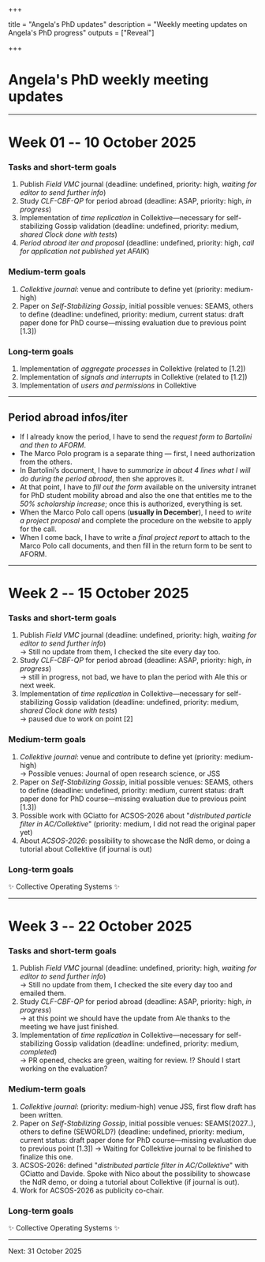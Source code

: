 +++

title = "Angela's PhD updates"
description = "Weekly meeting updates on Angela's PhD progress"
outputs = ["Reveal"]

+++

# Angela's PhD weekly meeting updates

[//]: # ([**Angela Cortecchia**]&#40;mailto:angela.cortecchia@unibo.it&#41;)

<div style="text-align: center; width: 100%;">

</div>

[//]: # (1. Task/obiettivi di breve termine, scadenze, priorità - e relativo progresso rispetto all'incontro precedente)
[//]: # (2. Obiettivi di medio termine, sia progetti che tool che conf che journal)
[//]: # (3. Obiettivi di lungo termine e visione futura - ivi inclusi obiettivi di ricerca)

---

# Week 01 -- 10 October 2025

### Tasks and short-term goals

1. Publish _Field VMC_ journal (deadline: undefined, priority: high, *waiting for editor to send further info*)
2. Study _CLF-CBF-QP_ for period abroad (deadline: ASAP, priority: high, *in progress*)
3. Implementation of _time replication_ in Collektive—necessary for self-stabilizing Gossip validation
   (deadline: undefined, priority: medium, *shared Clock done with tests*)
4. _Period abroad iter and proposal_ (deadline: undefined, priority: high, *call for application not published yet AFAIK*)

### Medium-term goals

1. _Collektive journal_: venue and contribute to define yet (priority: medium-high)
2. Paper on _Self-Stabilizing Gossip_, initial possible venues: SEAMS, others to define 
    (deadline: undefined, priority: medium, current status: draft paper done for PhD course—missing evaluation due to previous point [1.3])

### Long-term goals

1. Implementation of _aggregate processes_ in Collektive (related to [1.2])
2. Implementation of _signals and interrupts_ in Collektive (related to [1.2])
3. Implementation of _users and permissions_ in Collektive

---

## Period abroad infos/iter

- If I already know the period, I have to send the _request form to Bartolini and then to AFORM_.
- The Marco Polo program is a separate thing — first, I need authorization from the others.
- In Bartolini’s document, I have to _summarize in about 4 lines what I will do during the period abroad_, then she approves it.
- At that point, I have to _fill out the form_ available on the university intranet for PhD student mobility abroad and also the one that entitles me to the _50% scholarship increase_; once this is authorized, everything is set.
- When the Marco Polo call opens (**usually in December**), I need to _write a project proposal_ and complete the procedure on the website to apply for the call.
- When I come back, I have to write a _final project report_ to attach to the Marco Polo call documents, and then fill in the return form to be sent to AFORM.

---

# Week 2 -- 15 October 2025

### Tasks and short-term goals

1. Publish _Field VMC_ journal (deadline: undefined, priority: high, *waiting for editor to send further info*) \
    → Still no update from them, I checked the site every day too.
2. Study _CLF-CBF-QP_ for period abroad (deadline: ASAP, priority: high, *in progress*) \
    → still in progress, not bad, we have to plan the period with Ale this or next week.
3. Implementation of _time replication_ in Collektive—necessary for self-stabilizing Gossip validation
   (deadline: undefined, priority: medium, *shared Clock done with tests*) \
   → paused due to work on point [2]

### Medium-term goals

1. _Collektive journal_: venue and contribute to define yet (priority: medium-high) \
    → Possible venues: Journal of open research science, or JSS
2. Paper on _Self-Stabilizing Gossip_, initial possible venues: SEAMS, others to define 
    (deadline: undefined, priority: medium, current status: draft paper done for PhD course—missing evaluation due to previous point [1.3])
3. Possible work with GCiatto for ACSOS-2026 about "*distributed particle filter in AC/Collektive*" (priority: medium, I did not read the original paper yet)
4. About *ACSOS-2026*: possibility to showcase the NdR demo, or doing a tutorial about Collektive (if journal is out)
### Long-term goals

✨ Collective Operating Systems ✨

---

# Week 3 -- 22 October 2025

### Tasks and short-term goals
1. Publish _Field VMC_ journal (deadline: undefined, priority: high, *waiting for editor to send further info*) \
    → Still no update from them, I checked the site every day too and emailed them.
2. Study _CLF-CBF-QP_ for period abroad (deadline: ASAP, priority: high, *in progress*) \
    → at this point we should have the update from Ale thanks to the meeting we have just finished.
3. Implementation of _time replication_ in Collektive—necessary for self-stabilizing Gossip validation
   (deadline: undefined, priority: medium, *completed*) \
   → PR opened, checks are green, waiting for review.
   ⁉️ Should I start working on the evaluation?

### Medium-term goals
1. _Collektive journal_: (priority: medium-high) venue JSS, first flow draft has been written.
2. Paper on _Self-Stabilizing Gossip_, initial possible venues: SEAMS(2027..), others to define (SEWORLD?) 
    (deadline: undefined, priority: medium, current status: draft paper done for PhD course—missing evaluation due to previous point [1.3])
   → Waiting for Collektive journal to be finished to finalize this one.
3. ACSOS-2026: defined "*distributed particle filter in AC/Collektive*" with GCiatto and Davide.
   Spoke with Nico about the possibility to showcase the NdR demo, or doing a tutorial about Collektive (if journal is out).
4. Work for ACSOS-2026 as publicity co-chair.

### Long-term goals
✨ Collective Operating Systems ✨
    
---

Next: 31 October 2025